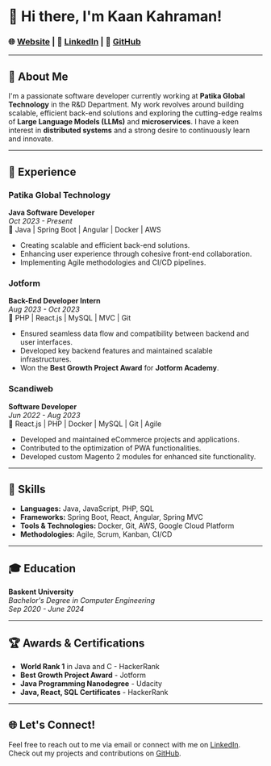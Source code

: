 # 👋 Hi there, I'm Kaan Kahraman!

### 🌐 [Website](https://kaankahraman.com/) | 🔗 [LinkedIn](https://www.linkedin.com/in/kahraman-kaan) | 🐙 [GitHub](https://www.github.com/k-kahraman)

----------

## 🚀 About Me

I'm a passionate software developer currently working at **Patika Global Technology** in the R&D Department. My work revolves around building scalable, efficient back-end solutions and exploring the cutting-edge realms of **Large Language Models (LLMs)** and **microservices**. I have a keen interest in **distributed systems** and a strong desire to continuously learn and innovate.

----------

## 💼 Experience

### Patika Global Technology

**Java Software Developer**  
_Oct 2023 - Present_  
🔧 Java | Spring Boot | Angular | Docker | AWS

-   Creating scalable and efficient back-end solutions.
-   Enhancing user experience through cohesive front-end collaboration.
-   Implementing Agile methodologies and CI/CD pipelines.

### Jotform

**Back-End Developer Intern**  
_Aug 2023 - Oct 2023_  
🔧 PHP | React.js | MySQL | MVC | Git

-   Ensured seamless data flow and compatibility between backend and user interfaces.
-   Developed key backend features and maintained scalable infrastructures.
-   Won the **Best Growth Project Award** for **Jotform Academy**.

### Scandiweb

**Software Developer**  
_Jun 2022 - Aug 2023_  
🔧 React.js | PHP | Docker | MySQL | Git | Agile

-   Developed and maintained eCommerce projects and applications.
-   Contributed to the optimization of PWA functionalities.
-   Developed custom Magento 2 modules for enhanced site functionality.

----------

## 🌟 Skills

-   **Languages:** Java, JavaScript, PHP, SQL
-   **Frameworks:** Spring Boot, React, Angular, Spring MVC
-   **Tools & Technologies:** Docker, Git, AWS, Google Cloud Platform
-   **Methodologies:** Agile, Scrum, Kanban, CI/CD

----------

## 🎓 Education

**Baskent University**  
_Bachelor's Degree in Computer Engineering_  
_Sep 2020 - June 2024_

----------

## 🏆 Awards & Certifications

-   **World Rank 1** in Java and C - HackerRank
-   **Best Growth Project Award** - Jotform
-   **Java Programming Nanodegree** - Udacity
-   **Java, React, SQL Certificates** - HackerRank

----------

## 🌐 Let's Connect!

Feel free to reach out to me via email or connect with me on [LinkedIn](https://www.linkedin.com/in/kahraman-kaan). Check out my projects and contributions on [GitHub](https://www.github.com/k-kahraman).
